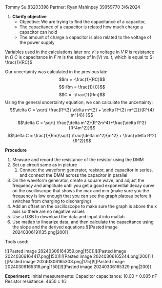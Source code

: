 Tommy Su 83203398
Partner: Ryan Mahinpey 39959770
3/6/2024

1. **Clarify objective**
	- Objective: We are trying to find the capacitance of a capacitor,
	- The capacitance of a capacitor is related how much charge a capacitor can hold
	- The amount of charge a capacitor is also related to the voltage of the power supply

Variables used in the calculations later on:
$V$ is voltage in $V$
$R$ is resistance in $\Omega$
$C$ is capacitance in $F$
$m$ is the slope of $\ln(V) \text{ vs. } t$, which is equal to $-\frac{1}{RC}$

Our uncertainty was calculated in the previous lab:
$$m = -\frac{1}{RC}$$
$$-Rm = \frac{1}{C}$$
$$C = -\frac{1}{Rm}$$
Using the general uncertainty equation, we can calculate the uncertainty:
$$\delta C = \sqrt{ \frac{R^{2} \delta m^{2} + \delta R^{2} m^{2}}{R^{4} m^{4}} }$$
$$\delta C = \sqrt{ \frac{\delta m^2}{R^2m^4}+\frac{\delta R^2}{R^4m^2}}$$
$$\delta C = \frac{1}{Rm}\sqrt{ \frac{\delta m^2}{m^2} + \frac{\delta R^2}{R^2}}$$



**Procedure**
1. Measure and record the resistance of the resistor using the DMM
2. Set up circuit same as in picture
	1. Connect the waveform generator, resistor, and capacitor in series, and connect the DMM across the capacitor in parallel
3. On the waveform generator, create a square wave, and adjust the frequency and amplitude until you get a good exponential decay curve on the oscilloscope that shows the max and min (make sure you the frequency is low enough that you can see the graph plateau before it switches from charging to discharging)
4. Add an offset on the oscilloscope to make sure the graph is above the x axis so there are no negative values
5. Use a USB to download the data and input it into matlab
6. Use matlab to linearize data, and then calculate the capacitance using the slope and the derived equations
![[Pasted image 20240306191135.png|200]]

Tools used:

![[Pasted image 20240306164359.png|150]]![[Pasted image 20240306164417.png|150]]![[Pasted image 20240306165244.png|200]]
![[Pasted image 20240306165303.png|175]]![[Pasted image 20240306165319.png|150]]![[Pasted image 20240306165329.png|200]]

**Experiment**:
Initial measurements:
Capacitor capacitance: $10.00\pm 0.005 \text{ nF}$
Resistor resistance: $4650 \pm 1 \Omega$

